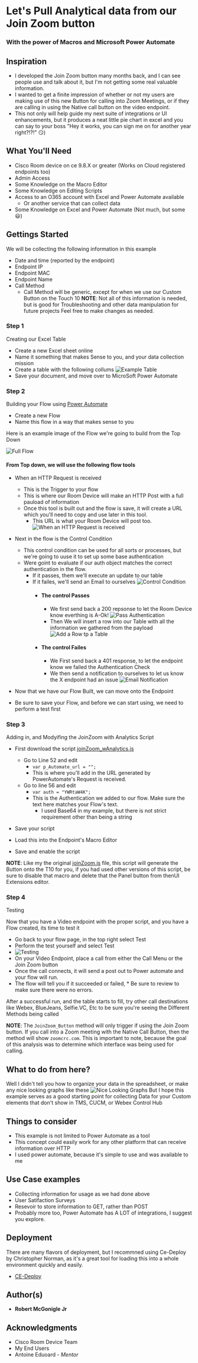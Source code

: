 # Let's Pull Analytical data from our Join Zoom button
### With the power of Macros and Microsoft Power Automate

## Inspiration
* I developed the Join Zoom button many months back, and I can see people use and talk about it, but I'm not getting some real valuable information.
* I wanted to get a finite impression of whether or not my users are making use of this new Button for calling into Zoom Meetings, or if they are calling in using the Native call button on the video endpoint.
* This not only will help guide my next suite of integrations or UI enhancements, but it produces a neat little pie chart in excel and you can say to your boss "Hey it works, you can sign me on for another year right?!?!" :smirk:)

## What You'll Need
* Cisco Room device on ce 9.8.X or greater (Works on Cloud registered endpoints too)
* Admin Access
* Some Knowledge on the Macro Editor
* Some Knowledge on Editing Scripts
* Access to an O365 account with Excel and Power Automate available
  * Or another service that can collect data
* Some Knowledge on Excel and Power Automate (Not much, but some :smiley:)

## Gettings Started

We will be collecting the following information in this example
* Date and time (reported by the endpoint)
* Endpoint IP
* Endpoint MAC
* Endpoint Name
* Call Method
  * Call Method will be generic, except for when we use our Custom Button on the Touch 10
   **NOTE**: Not all of this information is needed, but is good for Troubleshooting and other data manipulation for future projects
   Feel free to make changes as needed.

### Step 1
Creating our Excel Table
* Create a new Excel sheet online
* Name it something that makes Sense to you, and your data collection mission
* Create a table with the following collums
  ![Example Table](https://github.com/Bobby-McGonigle/Macro-Samples/blob/master/Join%20Zoom/Join%20Zoom%20with%20analytics/images/08_Excel%20Table.png)
* Save your document, and move over to MicroSoft Power Automate

### Step 2
Building your Flow using [Power Automate](https://docs.microsoft.com/en-us/power-automate/)
* Create a new Flow
* Name this flow in a way that makes sense to you

Here is an example image of the Flow we're going to build from the Top Down

![Full Flow](https://github.com/Bobby-McGonigle/Macro-Samples/blob/master/Join%20Zoom/Join%20Zoom%20with%20analytics/images/01_FullFlow.png)

#### From Top down, we will use the following flow tools
  * When an HTTP Request is received
    * This is the Trigger to your flow
    * This is where our Room Device will make an HTTP Post with a full pauload of information
    * Once this tool is built out and the flow is save, it will create a URL which you'll need to copy and use later in this tool.
      * This URL is what your Room Device will post too.
      ![When an HTTP Request is received](https://github.com/Bobby-McGonigle/Macro-Samples/blob/master/Join%20Zoom/Join%20Zoom%20with%20analytics/images/03_HTTP%20Request%20Received.png)
  * Next in the flow is the Control Condition
    * This control condition can be used for all sorts or processes, but we're going to uuse it to set up some base authentication
    * Were goint to evaluate if our auth object matches the correct authentication in the flow.
      * If it passes, them we'll execute an update to our table
      * If it failes, we'll send an Email to ourselves
      ![Control Condition](https://github.com/Bobby-McGonigle/Macro-Samples/blob/master/Join%20Zoom/Join%20Zoom%20with%20analytics/images/04_Check%20Credentials.png)
        * #### The control Passes
          * We first send back a 200 repsonse to let the Room Device know everthing is A-Ok!
            ![Pass Authentication](https://github.com/Bobby-McGonigle/Macro-Samples/blob/master/Join%20Zoom/Join%20Zoom%20with%20analytics/images/05_HTTP%20Response.png)
          * Then We will insert a row into our Table with all the information we gathered from the payload
            ![Add a Row tp a Table](https://github.com/Bobby-McGonigle/Macro-Samples/blob/master/Join%20Zoom/Join%20Zoom%20with%20analytics/images/06_Add%20Row%20to%20Table.png)
        * #### The control Failes
           * We First send back a 401 response, to let the endpoint know we failed the Authentication Check
           * We then send a notification to ourselves to let us know the X endpoint had an issue
            ![Email Notification](https://github.com/Bobby-McGonigle/Macro-Samples/blob/master/Join%20Zoom/Join%20Zoom%20with%20analytics/images/07_Email%20Notification.png)

* Now that we have our Flow Built, we can move onto the Endpoint
* Be sure to save your Flow, and before we can start using, we need to perform a test first

### Step 3
Adding in, and Modyifing the JoinZoom with Analytics Script

* First download the script [joinZoom_wAnalytics.js](https://github.com/Bobby-McGonigle/Macro-Samples/blob/master/Join%20Zoom/Join%20Zoom%20with%20analytics/joinZoom_wAnalytics.js)
  * Go to Line 52 and edit
    * ```var p_Automate_url = "";```
    * This is where you'll add in the URL generated by PowerAutomate's Request is received.
  * Go to line 56 and edit
    * ```var auth = "YWRtaW4K";```
    * This is the Authentication we added to our flow. Make sure the text here matches your Flow's text.
      * I used Base64 in my example, but there is not strict requirement other than being a string
 
 * Save your script
 * Load this into the Endpoint's Macro Editor
 * Save and enable the script
 
 **NOTE**: Like my the original [joinZoom.js](https://github.com/Bobby-McGonigle/Macro-Samples/blob/master/Join%20Zoom/joinZoom.js) file, this script will generate the Button onto the T10 for you, if you had used other versions of this script, be sure to disable that macro and delete that the Panel button from thenUI Extensions editor.
 
 ### Step 4
 Testing
 
 Now that you have a Video endpoint with the proper script, and you have a Flow created, its time to test it
 
 * Go back to your flow page, in the top right select Test
  * Perform the test yourself and select Test
  * ![Testing](https://github.com/Bobby-McGonigle/Macro-Samples/blob/master/Join%20Zoom/Join%20Zoom%20with%20analytics/images/flowTest.PNG)
 * On your Video Endpoint, place a call from either the Call Menu or the Join Zoom button
  * Once the call connects, it will send a post out to Power automate and your flow will run.
   * The flow will tell you if it succeeded or failed,
    * Be sure to review to make sure there were no errors.

After a successful run, and the table starts to fill, try other call destinations like Webex, BlueJeans, Selfie.VC, Etc to be sure you're seeing the Different Methods being called

**NOTE**: The ```JoinZoom_Button``` method will only trigger if using the Join Zoom button. If you call into a Zoom meeting with the Native Call Button, then the method will show ```zoomcrc.com```. This is important to note, because the goal of this analysis was to determine which interface was being used for calling.

## What to do from here?
Well I didn't tell you how to organize your data in the spreadsheet, or make any nice looking graphs like these
![Nice Looking Graphs](https://github.com/Bobby-McGonigle/Macro-Samples/blob/master/Join%20Zoom/Join%20Zoom%20with%20analytics/images/09_Tables%20Made.png)
But I hope this example serves as a good starting point for collecting Data for your Custom elements that don't show in TMS, CUCM, or Webex Control Hub

## Things to consider

* This example is not limited to Power Automate as a tool
* This concept could easily work for any other platform that can receive information over HTTP
* I used power automate, because it's simple to use and was available to me

## Use Case examples

* Collecting information for usage as we had done above
* User Satifaction Surveys
* Resevoir to store information to GET, rather than POST
* Probably more too, Power Automate has A LOT of integrations, I suggest you explore.

## Deployment

There are many flavors of deployment, but I recommned using Ce-Deploy by Christopher Norman, as it's a great tool for loading this into a whole environment quickly and easily.

* [CE-Deploy](https://github.com/voipnorm/CE-Deploy)

## Author(s)

* **Robert McGonigle Jr**

## Acknowledgments

* Cisco Room Device Team
* My End Users
* Antoine Eduoard - *Mentor*


